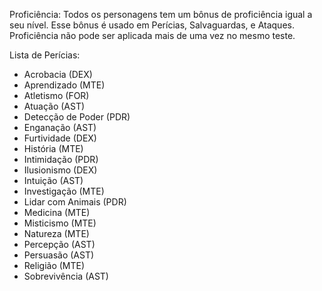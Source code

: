 Proficiência:
Todos os personagens tem um bônus de proficiência igual a seu nível. Esse bônus é usado em Perícias, Salvaguardas, e Ataques. Proficiência não pode ser aplicada mais de uma vez no mesmo teste.

Lista de Perícias:

- Acrobacia (DEX)
- Aprendizado (MTE)
- Atletismo (FOR)
- Atuação (AST)
- Detecção de Poder (PDR)
- Enganação (AST)
- Furtividade (DEX)
- História (MTE)
- Intimidação (PDR)
- Ilusionismo (DEX)
- Intuição (AST)
- Investigação (MTE)
- Lidar com Animais (PDR)
- Medicina (MTE)
- Misticismo (MTE)
- Natureza (MTE)
- Percepção (AST)
- Persuasão (AST)
- Religião (MTE)
- Sobrevivência (AST)